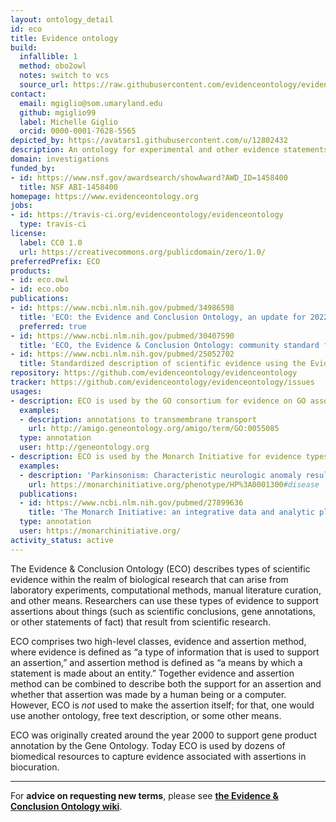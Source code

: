 ```yaml
---
layout: ontology_detail
id: eco
title: Evidence ontology
build:
  infallible: 1
  method: obo2owl
  notes: switch to vcs
  source_url: https://raw.githubusercontent.com/evidenceontology/evidenceontology/master/eco.obo
contact:
  email: mgiglio@som.umaryland.edu
  github: mgiglio99
  label: Michelle Giglio
  orcid: 0000-0001-7628-5565
depicted_by: https://avatars1.githubusercontent.com/u/12802432
description: An ontology for experimental and other evidence statements.
domain: investigations
funded_by:
- id: https://www.nsf.gov/awardsearch/showAward?AWD_ID=1458400
  title: NSF ABI-1458400
homepage: https://www.evidenceontology.org
jobs:
- id: https://travis-ci.org/evidenceontology/evidenceontology
  type: travis-ci
license:
  label: CC0 1.0
  url: https://creativecommons.org/publicdomain/zero/1.0/
preferredPrefix: ECO
products:
- id: eco.owl
- id: eco.obo
publications:
- id: https://www.ncbi.nlm.nih.gov/pubmed/34986598
  title: 'ECO: the Evidence and Conclusion Ontology, an update for 2022.'
  preferred: true
- id: https://www.ncbi.nlm.nih.gov/pubmed/30407590
  title: 'ECO, the Evidence & Conclusion Ontology: community standard for evidence information.'
- id: https://www.ncbi.nlm.nih.gov/pubmed/25052702
  title: Standardized description of scientific evidence using the Evidence Ontology (ECO)
repository: https://github.com/evidenceontology/evidenceontology
tracker: https://github.com/evidenceontology/evidenceontology/issues
usages:
- description: ECO is used by the GO consortium for evidence on GO associations
  examples:
  - description: annotations to transmembrane transport
    url: http://amigo.geneontology.org/amigo/term/GO:0055085
  type: annotation
  user: http://geneontology.org
- description: ECO is used by the Monarch Initiative for evidence types for disease to phenotype annotations.
  examples:
  - description: 'Parkinsonism: Characteristic neurologic anomaly resulting form degeneration of dopamine-generating cells in the substantia nigra, a region of the midbrain, characterized clinically by shaking, rigidity, slowness of movement and difficulty with walking and gait.'
    url: https://monarchinitiative.org/phenotype/HP%3A0001300#disease
  publications:
  - id: https://www.ncbi.nlm.nih.gov/pubmed/27899636
    title: 'The Monarch Initiative: an integrative data and analytic platform connecting phenotypes to genotypes across species'
  type: annotation
  user: https://monarchinitiative.org/
activity_status: active
---
```


The Evidence & Conclusion Ontology (ECO) describes types of scientific evidence within the realm of biological research that can arise from laboratory experiments, computational methods, manual literature curation, and other means. Researchers can use these types of evidence to support assertions about things (such as scientific conclusions, gene annotations, or other statements of fact) that result from scientific research.

ECO comprises two high-level classes, evidence and assertion method, where evidence is defined as “a type of information that is used to support an assertion,” and assertion method is defined as “a means by which a statement is made about an entity.” Together evidence and assertion method can be combined to describe both the support for an assertion and whether that assertion was made by a human being or a computer. However, ECO is _not_ used to make the assertion itself; for that, one would use another ontology, free text description, or some other means.

ECO was originally created around the year 2000 to support gene product annotation by the Gene Ontology. Today ECO is used by dozens of biomedical resources to capture evidence associated with assertions in biocuration.

***
For **advice on requesting new terms**, please see **[the Evidence & Conclusion Ontology wiki](https://github.com/evidenceontology/evidenceontology/wiki/New-term-request-how-to)**.
